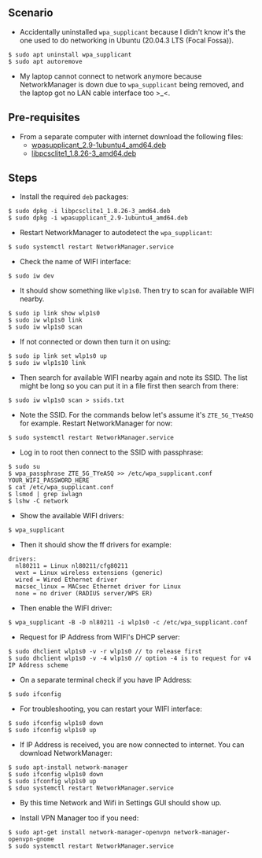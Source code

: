 Scenario
--------
- Accidentally uninstalled `wpa_supplicant` because I didn't know it's the one used to do networking in Ubuntu (20.04.3 LTS (Focal Fossa)).
```
$ sudo apt uninstall wpa_supplicant
$ sudo apt autoremove
```
- My laptop cannot connect to network anymore because NetworkManager is down due to `wpa_supplicant` being removed, and the laptop got no LAN cable interface too >_<.

Pre-requisites
--------------
- From a separate computer with internet download the following files:
  * [wpasupplicant_2.9-1ubuntu4_amd64.deb](https://ubuntu.pkgs.org/20.04/ubuntu-main-amd64/wpasupplicant_2.9-1ubuntu4_amd64.deb.html)
  * [libpcsclite1_1.8.26-3_amd64.deb](https://ubuntu.pkgs.org/20.04/ubuntu-main-amd64/libpcsclite1_1.8.26-3_amd64.deb.html)

Steps
-----

- Install the required `deb` packages:
```
$ sudo dpkg -i libpcsclite1_1.8.26-3_amd64.deb
$ sudo dpkg -i wpasupplicant_2.9-1ubuntu4_amd64.deb
```

- Restart NetworkManager to autodetect the `wpa_supplicant`:
```
$ sudo systemctl restart NetworkManager.service
```

- Check the name of WIFI interface:
```
$ sudo iw dev
```

- It should show something like `wlp1s0`. Then try to scan for available WIFI nearby.
```
$ sudo ip link show wlp1s0
$ sudo iw wlp1s0 link
$ sudo iw wlp1s0 scan
```

- If not connected or down then turn it on using:
```
$ sudo ip link set wlp1s0 up
$ sudo iw wlp1s10 link
```

- Then search for available WIFI nearby again and note its SSID. The list might be long so you can put it in a file first then search from there:
```
$ sudo iw wlp1s0 scan > ssids.txt
```

- Note the SSID. For the commands below let's assume it's `ZTE_5G_TYeASQ` for example. Restart NetworkManager for now:
```
$ sudo systemctl restart NetworkManager.service
```

- Log in to root then connect to the SSID with passphrase:
```
$ sudo su
$ wpa_passphrase ZTE_5G_TYeASQ >> /etc/wpa_supplicant.conf YOUR_WIFI_PASSWORD_HERE
$ cat /etc/wpa_supplicant.conf
$ lsmod | grep iwlagn
$ lshw -C network
```

- Show the available WIFI drivers:
```
$ wpa_supplicant
```

- Then it should show the ff drivers for example:
```
drivers:
  nl80211 = Linux nl80211/cfg80211
  wext = Linux wireless extensions (generic)
  wired = Wired Ethernet driver
  macsec_linux = MACsec Ethernet driver for Linux
  none = no driver (RADIUS server/WPS ER)
```

- Then enable the WIFI driver:
```
$ wpa_supplicant -B -D nl80211 -i wlp1s0 -c /etc/wpa_supplicant.conf
```

- Request for IP Address from WIFI's DHCP server:
```
$ sudo dhclient wlp1s0 -v -r wlp1s0 // to release first
$ sudo dhclient wlp1s0 -v -4 wlp1s0 // option -4 is to request for v4 IP Address scheme
```

- On a separate terminal check if you have IP Address:
```
$ sudo ifconfig
```

- For troubleshooting, you can restart your WIFI interface:
```
$ sudo ifconfig wlp1s0 down
$ sudo ifconfig wlp1s0 up
```

- If IP Address is received, you are now connected to internet. You can download NetworkManager:
```
$ sudo apt-install network-manager
$ sudo ifconfig wlp1s0 down
$ sudo ifconfig wlp1s0 up
$ sduo systemctl restart NetworkManager.service
```

- By this time Network and Wifi in Settings GUI should show up.

- Install VPN Manager too if you need:
```
$ sudo apt-get install network-manager-openvpn network-manager-openvpn-gnome
$ sudo systemctl restart NetworkManager.service
```
